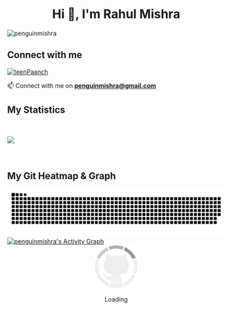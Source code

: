 <h1 align="center">Hi 👋, I'm Rahul Mishra</a></h1>
<p align="left"> <img src="https://komarev.com/ghpvc/?username=penguinmishra&label=Profile%20views&color=0e75b6&style=flat" alt="penguinmishra" /> </p>

Connect with me
---

<p align="left"> <a href="https://twitter.com/teenPaanch" target="blank"><img src="https://img.shields.io/twitter/follow/teenPaanch?logo=twitter&style=for-the-badge" alt="teenPaanch" /></a> </p>

📫 Connect with me on **penguinmishra@gmail.com**

## My Statistics

<br/>
<p align="left">
    <img width="49.5%" src="https://github-readme-streak-stats.herokuapp.com/?user=penguinmishra&theme=gruvbox&hide_border=true" />
  </a>
</p>
<br>

My Git Heatmap & Graph
---

<div align="center">
  <img  src="https://github.com/penguinmishra/penguinmishra/blob/main/grid-snake.svg"
       alt="snake" /></a>
</div>
<a href="https://github.com/penguinmishra"><img alt="penguinmishra's Activity Graph" src="https://activity-graph.herokuapp.com/graph?username=penguinmishra&custom_title=Rahul's%20Contribution%20Graph&theme=react-dark" /></a>

<div align=center>
    <img src="https://raw.githubusercontent.com/penguinmishra/penguinmishra/main/GitHub.gif" alt="GitHub Octocat Logo" height="100">
    <p>Loading</p>
</div>
